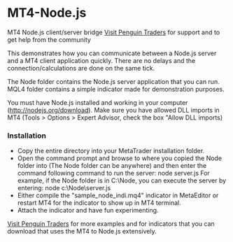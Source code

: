 MT4-Node.js
===========

MT4 Node.js client/server bridge
[Visit Penguin Traders](http://penguintraders.com/) for support and to get help from the community

This demonstrates how you can communicate between a Node.js server and a MT4 client application quickly. There are no delays and the connection/calculations are done on the same tick. 

The Node folder contains the Node.js server application that you can run. MQL4 folder contains a simple indicator made for demonstration purposes. 

You must have Node.js installed and working in your computer (http://nodejs.org/download). Make sure you have allowed DLL imports in MT4 (Tools > Options > Expert Advisor, check the box "Allow DLL imports)

### Installation
- Copy the entire directory into your MetaTrader installation folder.
- Open the command prompt and browse to where you copied the Node folder into (The Node folder can be anywhere) and then enter the command following command to run the server: node server.js 
  For example, if the Node folder is in C:\Node, you can execute the server by entering: node c:\Node\server.js
- Either compile the "sample_node_indi.mq4" indicator in MetaEditor or restart MT4 for the indicator to show up in MT4 terminal. 
- Attach the indicator and have fun experimenting.

[Visit Penguin Traders](http://penguintraders.com/) for more examples and for indicators that you can download that uses the MT4 to Node.js extensively.

